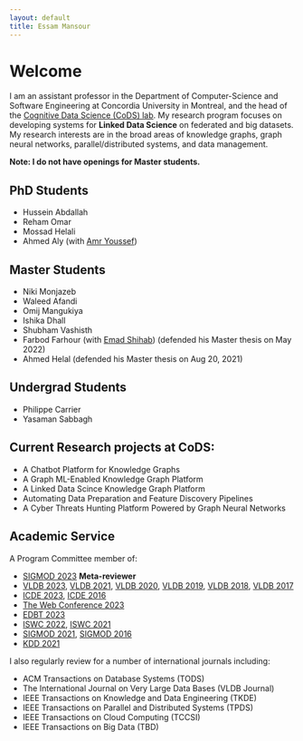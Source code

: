 ```yaml
---
layout: default
title: Essam Mansour
---
```

# Welcome

I am an assistant professor in the Department of Computer-Science and Software Engineering at Concordia University in Montreal, and the head of the [Cognitive Data Science (CoDS) lab](https://cods-gcs.github.io). My research program focuses on developing systems for **Linked Data Science** on federated and big datasets. My research interests are in the broad areas of knowledge graphs, graph neural networks, parallel/distributed systems, and data management.

**Note: I do not have openings for Master students.** 

## PhD Students
- Hussein Abdallah
- Reham Omar 
- Mossad Helali
- Ahmed Aly (with [Amr Youssef](https://users.encs.concordia.ca/~youssef/))

## Master Students
- Niki Monjazeb
- Waleed Afandi
- Omij Mangukiya
- Ishika Dhall
- Shubham Vashisth
- Farbod Farhour (with [Emad Shihab](http://das.encs.concordia.ca/members/emad-shihab/)) (defended his Master thesis on May 2022)
- Ahmed Helal (defended his Master thesis on Aug 20, 2021)

## Undergrad Students

- Philippe Carrier
- Yasaman Sabbagh

## Current Research projects at CoDS:

- A Chatbot Platform for Knowledge Graphs
- A Graph ML-Enabled Knowledge Graph Platform 
- A Linked Data Scince Knowledge Graph Platform 
- Automating Data Preparation and Feature Discovery Pipelines
- A Cyber Threats Hunting Platform Powered by Graph Neural Networks


<!-- ## Previous Research Projects 

- [The Data Civilizer System](/research/dc/)
- [Managing Linked Data at Scale: Querying, Integrating, and Sharing](/research/lusail/)
- [Elastic in-memory OLTP Systems](/research/estore/)
- [Large-scale Analytics on Strings](/research/starDB/) -->

## Academic Service
A Program Committee member of:
- [SIGMOD 2023](https://2023.sigmod.org/) **Meta-reviewer**
- [VLDB 2023](http://vldb.org/pvldb/volumes/16/review-board), [VLDB 2021](https://vldb.org/2021/), [VLDB 2020](https://vldb2020.org/pvldb.html), [VLDB 2019](http://vldb.org/2019/?review-board), [VLDB 2018](http://vldb2018.lncc.br/review-board.html), [VLDB 2017](http://www.vldb.org/2017/review_board.php)
- [ICDE 2023](https://icde2023.ics.uci.edu/research-program-committee/), [ICDE 2016](http://icde2016.fi/committees.php#tabular1)
- [The Web Conference 2023](https://2021.sigmod.org/org_sigmod_pc.shtml)
- [EDBT 2023](http://edbticdt2023.cs.uoi.gr/?contents=EDBT_Committee.html)
- [ISWC 2022](https://iswc2022.semanticweb.org/index.php/research-track-pc/), [ISWC 2021](https://iswc2021.semanticweb.org/research-track-pc)
- [SIGMOD 2021](https://2021.sigmod.org/org_sigmod_pc.shtml), [SIGMOD 2016](http://www.sigmod2016.org/org_sigmod_pc.shtml)
- [KDD 2021](https://kdd.org/kdd2021/organizers/PC_SPC)


I also regularly review for a number of international journals including:

- ACM Transactions on Database Systems (TODS) 
- The International Journal on Very Large Data Bases (VLDB Journal) 
- IEEE Transactions on Knowledge and Data Engineering (TKDE)
- IEEE Transactions on Parallel and Distributed Systems (TPDS) 
- IEEE Transactions on Cloud Computing (TCCSI) 
- IEEE Transactions on Big Data (TBD)

<!-- - [Collaborative Sharing and Data Integration over Decentralized Graphs](/research/lusail/) -->












